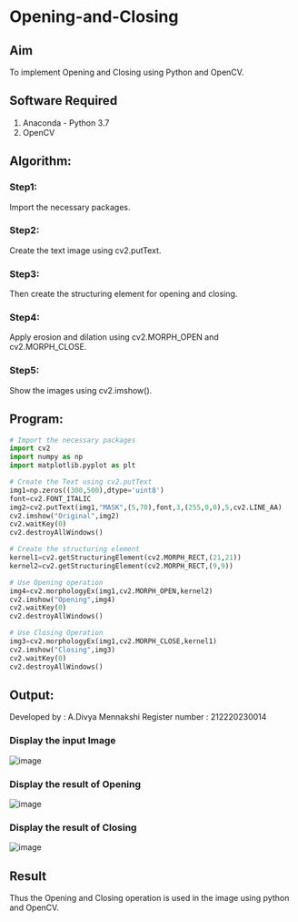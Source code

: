 # Opening-and-Closing

## Aim
To implement Opening and Closing using Python and OpenCV.

## Software Required
1. Anaconda - Python 3.7
2. OpenCV
## Algorithm:
### Step1:
Import the necessary packages.

### Step2:
Create the text image using cv2.putText.

### Step3:
Then create the structuring element for opening and closing.

### Step4:
Apply erosion and dilation using cv2.MORPH_OPEN and cv2.MORPH_CLOSE.

### Step5:
Show the images using cv2.imshow().
 
## Program:

``` Python
# Import the necessary packages
import cv2
import numpy as np
import matplotlib.pyplot as plt

# Create the Text using cv2.putText
img1=np.zeros((300,500),dtype='uint8')
font=cv2.FONT_ITALIC
img2=cv2.putText(img1,"MASK",(5,70),font,3,(255,0,0),5,cv2.LINE_AA)
cv2.imshow("Original",img2)
cv2.waitKey(0)
cv2.destroyAllWindows()

# Create the structuring element
kernel1=cv2.getStructuringElement(cv2.MORPH_RECT,(21,21))
kernel2=cv2.getStructuringElement(cv2.MORPH_RECT,(9,9))

# Use Opening operation
img4=cv2.morphologyEx(img1,cv2.MORPH_OPEN,kernel2)
cv2.imshow("Opening",img4)
cv2.waitKey(0)
cv2.destroyAllWindows()

# Use Closing Operation
img3=cv2.morphologyEx(img1,cv2.MORPH_CLOSE,kernel1)
cv2.imshow("Closing",img3)
cv2.waitKey(0)
cv2.destroyAllWindows()
```
## Output:
 Developed by : A.Divya Mennakshi
 Register number : 212220230014

### Display the input Image
![image](https://user-images.githubusercontent.com/75235402/171097805-4ea7e989-ddd8-4aad-8d19-1874deddf11d.png)


### Display the result of Opening
![image](https://user-images.githubusercontent.com/75235402/171098032-1b481310-e79d-47e4-9baf-2856a4837b98.png)


### Display the result of Closing
![image](https://user-images.githubusercontent.com/75235402/171098081-4508f2c8-a23f-4b46-91e3-dec8c80d7198.png)


## Result
Thus the Opening and Closing operation is used in the image using python and OpenCV.
